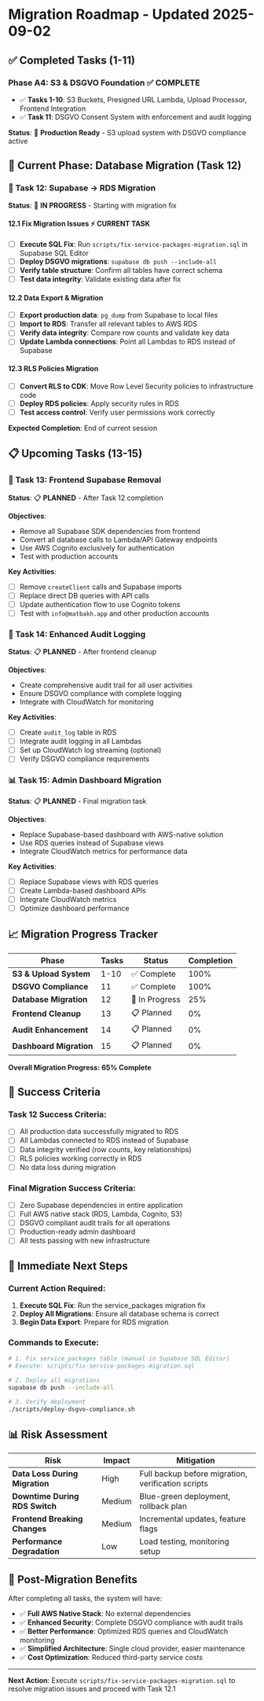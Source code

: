 # Migration Roadmap - Updated 2025-09-02

## ✅ Completed Tasks (1-11)

### Phase A4: S3 & DSGVO Foundation ✅ COMPLETE
- ✅ **Tasks 1-10**: S3 Buckets, Presigned URL Lambda, Upload Processor, Frontend Integration
- ✅ **Task 11**: DSGVO Consent System with enforcement and audit logging

**Status**: 🎉 **Production Ready** - S3 upload system with DSGVO compliance active

## 🔄 Current Phase: Database Migration (Task 12)

### 🎯 Task 12: Supabase → RDS Migration
**Status**: 🔄 **IN PROGRESS** - Starting with migration fix

#### 12.1 Fix Migration Issues ⚡ **CURRENT TASK**
- [ ] **Execute SQL Fix**: Run `scripts/fix-service-packages-migration.sql` in Supabase SQL Editor
- [ ] **Deploy DSGVO migrations**: `supabase db push --include-all`
- [ ] **Verify table structure**: Confirm all tables have correct schema
- [ ] **Test data integrity**: Validate existing data after fix

#### 12.2 Data Export & Migration
- [ ] **Export production data**: `pg_dump` from Supabase to local files
- [ ] **Import to RDS**: Transfer all relevant tables to AWS RDS
- [ ] **Verify data integrity**: Compare row counts and validate key data
- [ ] **Update Lambda connections**: Point all Lambdas to RDS instead of Supabase

#### 12.3 RLS Policies Migration
- [ ] **Convert RLS to CDK**: Move Row Level Security policies to infrastructure code
- [ ] **Deploy RDS policies**: Apply security rules in RDS
- [ ] **Test access control**: Verify user permissions work correctly

**Expected Completion**: End of current session

## 📋 Upcoming Tasks (13-15)

### 🧹 Task 13: Frontend Supabase Removal
**Status**: 📋 **PLANNED** - After Task 12 completion

**Objectives**:
- Remove all Supabase SDK dependencies from frontend
- Convert all database calls to Lambda/API Gateway endpoints
- Use AWS Cognito exclusively for authentication
- Test with production accounts

**Key Activities**:
- [ ] Remove `createClient` calls and Supabase imports
- [ ] Replace direct DB queries with API calls
- [ ] Update authentication flow to use Cognito tokens
- [ ] Test with `info@matbakh.app` and other production accounts

### 🧾 Task 14: Enhanced Audit Logging
**Status**: 📋 **PLANNED** - After frontend cleanup

**Objectives**:
- Create comprehensive audit trail for all user activities
- Ensure DSGVO compliance with complete logging
- Integrate with CloudWatch for monitoring

**Key Activities**:
- [ ] Create `audit_log` table in RDS
- [ ] Integrate audit logging in all Lambdas
- [ ] Set up CloudWatch log streaming (optional)
- [ ] Verify DSGVO compliance requirements

### 📊 Task 15: Admin Dashboard Migration
**Status**: 📋 **PLANNED** - Final migration task

**Objectives**:
- Replace Supabase-based dashboard with AWS-native solution
- Use RDS queries instead of Supabase views
- Integrate CloudWatch metrics for performance data

**Key Activities**:
- [ ] Replace Supabase views with RDS queries
- [ ] Create Lambda-based dashboard APIs
- [ ] Integrate CloudWatch metrics
- [ ] Optimize dashboard performance

## 📈 Migration Progress Tracker

| Phase | Tasks | Status | Completion |
|-------|-------|--------|------------|
| **S3 & Upload System** | 1-10 | ✅ Complete | 100% |
| **DSGVO Compliance** | 11 | ✅ Complete | 100% |
| **Database Migration** | 12 | 🔄 In Progress | 25% |
| **Frontend Cleanup** | 13 | 📋 Planned | 0% |
| **Audit Enhancement** | 14 | 📋 Planned | 0% |
| **Dashboard Migration** | 15 | 📋 Planned | 0% |

**Overall Migration Progress: 65% Complete**

## 🎯 Success Criteria

### Task 12 Success Criteria:
- [ ] All production data successfully migrated to RDS
- [ ] All Lambdas connected to RDS instead of Supabase
- [ ] Data integrity verified (row counts, key relationships)
- [ ] RLS policies working correctly in RDS
- [ ] No data loss during migration

### Final Migration Success Criteria:
- [ ] Zero Supabase dependencies in entire application
- [ ] Full AWS native stack (RDS, Lambda, Cognito, S3)
- [ ] DSGVO compliant audit trails for all operations
- [ ] Production-ready admin dashboard
- [ ] All tests passing with new infrastructure

## 🚀 Immediate Next Steps

### Current Action Required:
1. **Execute SQL Fix**: Run the service_packages migration fix
2. **Deploy All Migrations**: Ensure all database schema is correct
3. **Begin Data Export**: Prepare for RDS migration

### Commands to Execute:
```bash
# 1. Fix service_packages table (manual in Supabase SQL Editor)
# Execute: scripts/fix-service-packages-migration.sql

# 2. Deploy all migrations
supabase db push --include-all

# 3. Verify deployment
./scripts/deploy-dsgvo-compliance.sh
```

## 📊 Risk Assessment

| Risk | Impact | Mitigation |
|------|--------|------------|
| **Data Loss During Migration** | High | Full backup before migration, verification scripts |
| **Downtime During RDS Switch** | Medium | Blue-green deployment, rollback plan |
| **Frontend Breaking Changes** | Medium | Incremental updates, feature flags |
| **Performance Degradation** | Low | Load testing, monitoring setup |

## 🎉 Post-Migration Benefits

After completing all tasks, the system will have:
- ✅ **Full AWS Native Stack**: No external dependencies
- ✅ **Enhanced Security**: Complete DSGVO compliance with audit trails
- ✅ **Better Performance**: Optimized RDS queries and CloudWatch monitoring
- ✅ **Simplified Architecture**: Single cloud provider, easier maintenance
- ✅ **Cost Optimization**: Reduced third-party service costs

---

**Next Action**: Execute `scripts/fix-service-packages-migration.sql` to resolve migration issues and proceed with Task 12.1